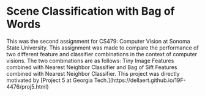 # Scene Classification with Bag of Words

<p>This was the second assignment for CS479: Computer Vision at Sonoma State University. This assignment was made to compare the performance of two different feature and classifier combinations in the context of computer visions. The two combinations are as follows: Tiny Image Features combined with Nearest Neighbor Classifier and Bag of Sift Features combined with Nearest Neighbor Classifier. This project was directly motivated by [Project 5 at Georgia Tech.](https://dellaert.github.io/19F-4476/proj5.html) </p>
